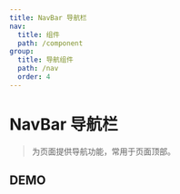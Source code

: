 ```yaml
---
title: NavBar 导航栏
nav:
  title: 组件
  path: /component
group:
  title: 导航组件
  path: /nav
  order: 4
---
```


# NavBar 导航栏

> 为页面提供导航功能，常用于页面顶部。

## DEMO

<code src="./demo/doc.tsx"></code>

<API></API>

